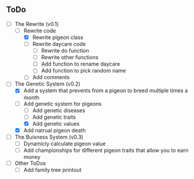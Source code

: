 ## ToDo
- [ ] The Rewrite (v0.1)
  - [ ] Rewrite code
    - [x] Rewrite pigeon class
    - [ ] Rewrite daycare code
      - [ ] Rewrite do function
      - [ ] Rewrite other functions
      - [ ] Add function to rename daycare
      - [ ] Add function to pick random name
    - [ ] Add comments
- [ ] The Genetic System (v0.2)
  - [x] Add a system that prevents from a pigeon to breed multiple times a month
  - [ ] Add genetic system for pigeons
    - [ ] Add genetic diseases
    - [ ] Add genetic traits
    - [x] Add genetic values
  - [x] Add natrual pigeon death
- [ ] The Buisness System (v0.3)
  - [ ] Dynamicly calculate pigeon value
  - [ ] Add championships for different pigeon traits that allow you to earn money

- [ ] Other ToDos
  - [ ] Add family tree printout
